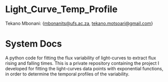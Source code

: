# Light_Curve_Temp_Profile

Tekano Mbonani: {mbonanits@ufs.ac.za, tekano.motsoari@gmail.com}

# System Docs

A python code for fitting the flux variability of light-curves to extract flux rising and falling times. 
This is a private repository containing the project I developed for fitting the light-curves data points with exponential functions, in order to determine the temporal profiles of the variability.
